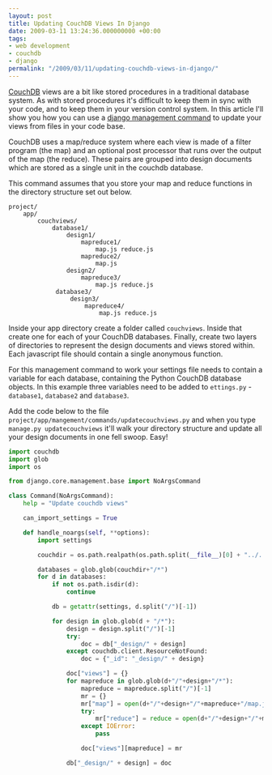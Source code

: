 ```yaml
---
layout: post
title: Updating CouchDB Views In Django
date: 2009-03-11 13:24:36.000000000 +00:00
tags:
- web development
- couchdb
- django
permalink: "/2009/03/11/updating-couchdb-views-in-django/"
---
```

[CouchDB](http://couchdb.apache.org/) views are a bit like stored procedures in a traditional database system.
As with stored procedures it's difficult to keep them in sync with your code, and to keep them in your version
control system. In this article I'll show you how you can use a [django management
command](/2009/03/06/creating-django-management-commands/) to update your views from files in your code base.

CouchDB uses a map/reduce system where each view is made of a filter program (the map) and an optional post
processor that runs over the output of the map (the reduce). These pairs are grouped into design documents
which are stored as a single unit in the couchdb database.

This command assumes that you store your map and reduce functions in the directory structure set out below.

```plain
project/
    app/
        couchviews/
            database1/
                design1/
                    mapreduce1/
                        map.js reduce.js
                    mapreduce2/
                        map.js
                design2/
                    mapreduce3/
                        map.js reduce.js
             database3/
                 design3/
                     mapreduce4/
                         map.js reduce.js
```

<!--more-->

Inside your app directory create a folder called `couchviews`. Inside that create one for each of your CouchDB
databases. Finally, create two layers of directories to represent the design documents and views stored
within. Each javascript file should contain a single anonymous function.

For this management command to work your settings file needs to contain a variable for each database,
containing the Python CouchDB database objects. In this example three variables need to be added to
`ettings.py` - `database1`, `database2` and `database3`.

Add the code below to the file `project/app/mangement/commands/updatecouchviews.py` and when you type
`manage.py updatecouchviews` it'll walk your directory structure and update all your design documents in one
fell swoop. Easy!

```python
import couchdb
import glob
import os

from django.core.management.base import NoArgsCommand

class Command(NoArgsCommand):
    help = "Update couchdb views"

    can_import_settings = True

    def handle_noargs(self, **options):
        import settings

        couchdir = os.path.realpath(os.path.split(__file__)[0] + "../../../couchviews")

        databases = glob.glob(couchdir+"/*")
        for d in databases:
            if not os.path.isdir(d):
                continue

            db = getattr(settings, d.split("/")[-1])

            for design in glob.glob(d + "/*"):
                design = design.split("/")[-1]
                try:
                    doc = db["_design/" + design]
                except couchdb.client.ResourceNotFound:
                    doc = {"_id": "_design/" + design}

                doc["views"] = {}
                for mapreduce in glob.glob(d+"/"+design+"/*"):
                    mapreduce = mapreduce.split("/")[-1]
                    mr = {}
                    mr["map"] = open(d+"/"+design+"/"+mapreduce+"/map.js").read()
                    try:
                        mr["reduce"] = reduce = open(d+"/"+design+"/"+mapreduce+"/reduce.js").read()
                    except IOError:
                        pass

                    doc["views"][mapreduce] = mr

                db["_design/" + design] = doc
```

